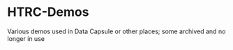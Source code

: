 # HTRC-Demos
Various demos used in Data Capsule or other places; some archived and no longer in use
